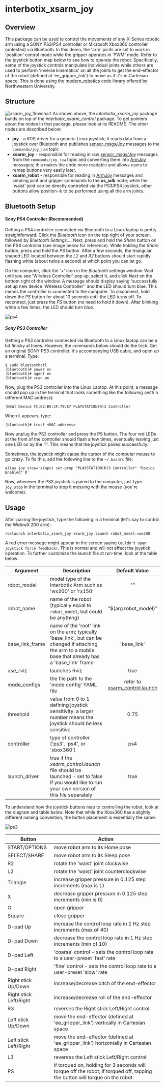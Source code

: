 # interbotix_xsarm_joy

## Overview
This package can be used to control the movements of any X-Series robotic arm using a SONY PS3/PS4 controller or Microsoft Xbox360 controller (untested) via Bluetooth. In this demo, the 'arm' joints are set to work in 'position' control mode while the gripper operates in 'PWM' mode. Refer to the joystick button map below to see how to operate the robot. Specifically, some of the joystick controls manipulate individual joints while others are used to perform 'inverse kinematics' on all the joints to get the end-effector of the robot (defined at 'ee_gripper_link') to move as if it's in Cartesian space. This is done using the [modern_robotics](https://github.com/NxRLab/ModernRobotics/tree/master/packages/Python) code library offered by Northwestern University.

## Structure
![xsarm_joy_flowchart](images/xsarm_joy_flowchart.png)
As shown above, the *interbotix_xsarm_joy* package builds on top of the *interbotix_xsarm_control* package. To get pointers about the nodes in that package, please look at its README. The other nodes are described below:
- **joy** - a ROS driver for a generic Linux joystick; it reads data from a joystick over Bluetooth and publishes  [sensor_msgs/Joy](http://docs.ros.org/melodic/api/sensor_msgs/html/msg/Joy.html) messages to the `commands/joy_raw` topic
- **xsarm_joy** - responsible for reading in raw [sensor_msgs/Joy](http://docs.ros.org/melodic/api/sensor_msgs/html/msg/Joy.html) messages from the `commands/joy_raw` topic and converting them into [ArmJoy](msg/ArmJoy.msg) messages; this makes the code more readable and allows users to remap buttons very easily later.
- **xsarm_robot** - responsible for reading in [ArmJoy](msg/ArmJoy.msg) messages and sending joint and gripper commands to the **xs_sdk** node; while the 'waist' joint can be directly controlled via the PS3/PS4 joystick, other buttons allow position-ik to be performed using all the arm joints.

## Bluetooth Setup
#### Sony PS4 Controller (Recommended)
Getting a PS4 controller connected via Bluetooth to a Linux laptop is pretty straightforward. Click the *Bluetooth* icon on the top right of your screen, followed by *Bluetooth Settings...*. Next, press and hold the *Share* button on the PS4 controller (see image below for reference). While holding the *Share* button, press and hold the *PS* button. After a few seconds, the triangular shaped LED located between the *L2* and *R2* buttons should start rapidly flashing white (about twice a second) at which point you can let go.

On the computer, click the '+' icon in the *Bluetooth* settings window. Wait until you see 'Wireless Controller' pop up, select it, and click *Next* on the bottom right of the window. A message should display saying 'successfully set up new device 'Wireless Controller'' and the LED should turn blue. This means the controller is connected to the computer. To disconnect, hold down the *PS* button for about 10 seconds until the LED turns off. To reconnect, just press the *PS* button (no need to hold it down). After blinking white a few times, the LED should turn blue.

![ps4](images/ps4.jpg)

##### Sony PS3 Controller
Getting a PS3 controller connected via Bluetooth to a Linux laptop can be a bit finicky at times. However, the commands below should do the trick. Get an original SONY PS3 controller, it's accompanying USB cable, and open up a terminal. Type:
```
$ sudo bluetoothctl
[bluetooth]# power on
[bluetooth]# agent on
[bluetooth]# scan on
```
Now, plug the PS3 controller into the Linux Laptop. At this point, a message should pop up in the terminal that looks something like the following (with a different MAC address):
```
[NEW] Device FC:62:B9:3F:79:E7 PLAYSTATION(R)3 Controller
```
When it appears, type:
```
[bluetooth]# trust <MAC-address>
```
Now unplug the PS3 controller and press the PS button. The four red LEDs at the front of the controller should flash a few times, eventually leaving just one LED on by the '1'. This means that the joystick paired successfully.

Sometimes, the joystick might cause the cursor of the computer mouse to go crazy. To fix this, add the following line to the `~/.bashrc` file:
```
alias joy_stop='xinput set-prop "PLAYSTATION(R)3 Controller" "Device Enabled" 0'
```
Now, whenever the PS3 joystick is paired to the computer, just type `joy_stop` in the terminal to stop it messing with the mouse (you're welcome).

## Usage
After pairing the joystick, type the following in a terminal (let's say to control the WidowX 200 arm):
```
roslaunch interbotix_xsarm_joy xsarm_joy.launch robot_model:=wx200
```
A red error message might appear in the screen saying `Couldn't open joystick force feedback!`. This is normal and will not affect the joystick operation. To further customize the launch file at run-time, look at the table below:

| Argument | Description | Default Value |
| -------- | ----------- | :-----------: |
| robot_model | model type of the Interbotix Arm such as 'wx200' or 'rx150' | "" |
| robot_name | name of the robot (typically equal to `robot_model`, but could be anything) | "$(arg robot_model)" |
| base_link_frame | name of the 'root' link on the arm; typically 'base_link', but can be changed if attaching the arm to a mobile base that already has a 'base_link' frame| 'base_link' |
| use_rviz | launches Rviz | true |
| mode_configs | the file path to the 'mode config' YAML file | refer to [xsarm_control.launch](launch/xsarm_control.launch) |
| threshold | value from 0 to 1 defining joystick sensitivity; a larger number means the joystick should be less sensitive | 0.75 |
| controller | type of controller ('ps3', 'ps4', or 'xbox360') | ps4 |
| launch_driver | true if the *xsarm_control.launch* file should be launched - set to false if you would like to run your own version of this file separately | true |

To understand how the joystick buttons map to controlling the robot, look at the diagram and table below. Note that while the Xbox360 has a slightly different naming convention, the button placement is essentially the same:

![ps3](images/ps3.jpg)

| Button | Action |
| ------ | ------ |
| START/OPTIONS | move robot arm to its Home pose |
| SELECT/SHARE | move robot arm to its Sleep pose |
| R2 | rotate the 'waist' joint clockwise |
| L2 | rotate the 'waist' joint counterclockwise |
| Triangle | increase gripper pressure in 0.125 step increments (max is 1)|
| X | decrease gripper pressure in 0.125 step increments (min is 0)|
| O | open gripper |
| Square | close gripper |
| D-pad Up | increase the control loop rate in 1 Hz step increments (max of 40) |
| D-pad Down | decrease the control loop rate in 1 Hz step increments (min of 10) |
| D-pad Left | 'coarse' control - sets the control loop rate to a user-preset 'fast' rate |
| D-pad Right | 'fine' control - sets the control loop rate to a user-preset 'slow' rate |
| Right stick Up/Down | increase/decrease pitch of the end-effector |
| Right stick Left/Right | increase/decrease roll of the end-effector |
| R3 | reverses the Right stick Left/Right control |
| Left stick Up/Down | move the end-effector (defined at 'ee_gripper_link') vertically in Cartesian space |
| Left stick Left/Right | move the end-effector (defined at 'ee_gripper_link') horizontally in Cartesian space |
| L3 | reverses the Left stick Left/Right control |
| PS | if torqued on, holding for 3 seconds will torque off the robot; if torqued off, tapping the button will torque on the robot |
